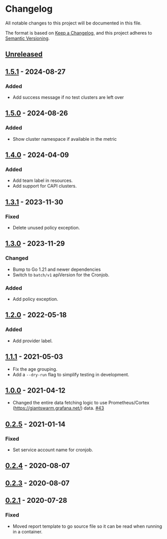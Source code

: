 # Changelog

All notable changes to this project will be documented in this file.

The format is based on [Keep a Changelog](https://keepachangelog.com/en/1.0.0/),
and this project adheres to [Semantic Versioning](https://semver.org/spec/v2.0.0.html).

## [Unreleased]

## [1.5.1] - 2024-08-27

### Added

- Add success message if no test clusters are left over

## [1.5.0] - 2024-08-26

### Added

- Show cluster namespace if available in the metric

## [1.4.0] - 2024-04-09

### Added

- Add team label in resources.
- Add support for CAPI clusters.

## [1.3.1] - 2023-11-30

### Fixed

- Delete unused policy exception.

## [1.3.0] - 2023-11-29

### Changed

- Bump to Go 1.21 and newer dependencies
- Switch to `batch/v1` apiVersion for the Cronjob.

### Added

- Add policy exception.

## [1.2.0] - 2022-05-18

### Added

- Add provider label.

## [1.1.1] - 2021-05-03

- Fix the age grouping.
- Add a `--dry-run` flag to simplify testing in development.

## [1.0.0] - 2021-04-12

- Changed the entire data fetching logic to use Prometheus/Cortex (https://giantswarm.grafana.net/) data. [#43](https://github.com/giantswarm/resource-police/pull/43)

## [0.2.5] - 2021-01-14

### Fixed

- Set service account name for cronjob.

## [0.2.4] - 2020-08-07

## [0.2.3] - 2020-08-07

## [0.2.1] - 2020-07-28

### Fixed

- Moved report template to go source file so it can be read when running in a container.

[Unreleased]: https://github.com/giantswarm/resource-police/compare/v1.5.1...HEAD
[1.5.1]: https://github.com/giantswarm/resource-police/compare/v1.5.0...v1.5.1
[1.5.0]: https://github.com/giantswarm/resource-police/compare/v1.4.0...v1.5.0
[1.4.0]: https://github.com/giantswarm/resource-police/compare/v1.3.1...v1.4.0
[1.3.1]: https://github.com/giantswarm/resource-police/compare/v1.3.0...v1.3.1
[1.3.0]: https://github.com/giantswarm/resource-police/compare/v1.2.0...v1.3.0
[1.2.0]: https://github.com/giantswarm/resource-police/compare/v1.1.1...v1.2.0
[1.1.1]: https://github.com/giantswarm/resource-police/compare/v1.0.0...v1.1.1
[1.0.0]: https://github.com/giantswarm/resource-police/compare/v0.2.5...v1.0.0
[0.2.5]: https://github.com/giantswarm/resource-police/compare/v0.2.4...v0.2.5
[0.2.4]: https://github.com/giantswarm/resource-police/compare/v0.2.3...v0.2.4
[0.2.3]: https://github.com/giantswarm/resource-police/compare/v0.2.1...v0.2.3
[0.2.1]: https://github.com/giantswarm/resource-police/compare/v0.0.0...v0.2.1
